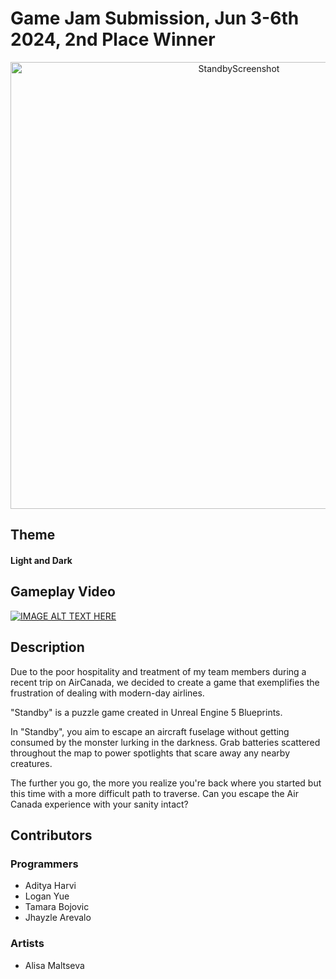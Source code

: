 # Game Jam Submission, Jun 3-6th 2024, 2nd Place Winner

<p align="center">
  <img width="715" alt="StandbyScreenshot" src="https://github.com/user-attachments/assets/7a228f83-c670-4304-83d1-e9d568d10771">
</p>

## Theme
#### Light and Dark

## Gameplay Video
[![IMAGE ALT TEXT HERE](https://img.youtube.com/vi/UyHxRvOxiUQ/0.jpg)](https://www.youtube.com/watch?v=UyHxRvOxiUQ)

## Description
Due to the poor hospitality and treatment of my team members during a recent trip on AirCanada, we decided to create a game that exemplifies the frustration of dealing with modern-day airlines.

"Standby" is a puzzle game created in Unreal Engine 5 Blueprints.

In "Standby", you aim to escape an aircraft fuselage without getting consumed by the monster lurking in the darkness.
Grab batteries scattered throughout the map to power spotlights that scare away any nearby creatures.

The further you go, the more you realize you're back where you started but this time with a more difficult path to traverse.
Can you escape the Air Canada experience with your sanity intact?

## Contributors
### Programmers
- Aditya Harvi
- Logan Yue
- Tamara Bojovic
- Jhayzle Arevalo
### Artists
- Alisa Maltseva
